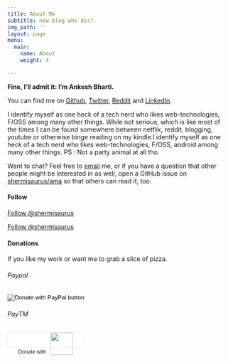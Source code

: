 ```yaml
---
title: About Me
subtitle: new blog who dis?
img_path: ''
layout: page
menu:
  main:
    name: About
    weight: 4

---
```

**Fine, I’ll admit it: I’m Ankesh Bharti.**

You can find me on [Github](https://github.com/shermisaurus "GitHub"), [Twitter](https://twitter.com/shermisaurus "Twitter"), [Reddit](https://www.reddit.com/user/ankeshb8 "Reddit") and [LinkedIn](https://www.linkedin.com/in/ankesh-bharti-734584162/ "LinkedIn").

I identify myself as one heck of a tech nerd who likes web-technologies, F/OSS among many other things. While not serious, which is like most of the times I can be found somewhere between netflix, reddit, blogging, youtube or otherwise binge reading on my kindle.I identify myself as one heck of a tech nerd who likes web-technologies, F/OSS, android among many other things. PS : Not a party animal at all tho.

Want to chat? Feel free to [email](mailto:ankeshbharti8@gmail.com "email") me, or if you have a question that other people might be interested in as well, open a GitHub issue on [shermisaurus/ama](https://github.com/shermisaurus/ama "ama") so that others can read it, too.

#### Follow

<a href="https://twitter.com/shermisaurus?ref_src=twsrc%5Etfw" class="twitter-follow-button" data-size="large" data-show-count="false">Follow @shermisaurus</a><script async src="https://platform.twitter.com/widgets.js" charset="utf-8"></script>


<a class="github-button" href="https://github.com/shermisaurus" data-show-count="true" aria-label="Follow @shermisaurus on GitHub">Follow @shermisaurus</a>


#### Donations

If you like my work or want me to grab a slice of pizza.

###### Paypal

<form action="https://www.paypal.com/cgi-bin/webscr" method="post" target="_top">
<input type="hidden" name="cmd" value="_s-xclick" />
<input type="hidden" name="hosted_button_id" value="SJ99ECXPGG2LW" />
<input type="image" src="https://www.paypalobjects.com/en_GB/i/btn/btn_donateCC_LG.gif" border="0" name="submit" title="PayPal - The safer, easier way to pay online!" alt="Donate with PayPal button" />
<img alt="" border="0" src="https://www.paypal.com/en_IN/i/scr/pixel.gif" width="1" height="1" />
</form>

###### PayTM

<a href="https://securegw.paytm.in/link/19495/LL_5816047" target="_blank" rel="im-checkout" style="border-radius:2px;display:inline-block;border:1px solid #e6ebf3;padding:0 23px;color:#182233;font-size:12px;text-decoration:none;font-family:'Nunito Sans', sans-serif;height:32px;line-height:28px;background:#ffffff;border:1px solid #e8edf4;color:#182233;">
<span>Donate  with</span>
<img style="margin-left:6px;vertical-align:sub;width:50px;" src="https://static1.paytm.in/1.4/plogo/paytmlogo-coloured.png"></a>


<script async defer src="https://buttons.github.io/buttons.js"></script>
